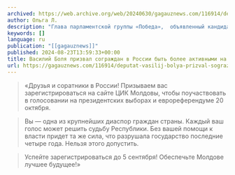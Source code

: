```yaml
---
archived: https://web.archive.org/web/20240630/gagauznews.com/116914/deputat-vasilij-bolya-prizval-sograzhdan-v-rossii-byt-bolee-aktivnymi-na-vyborah.html
author: Ольга Л.
description: "Глава парламентской группы «Победа»,  объявленный кандидат в президенты Молдовы от блока «Victorie-Победа» Василий Боля обратился к гражданам Молдовы в России: «Друзья и соратники в России! Призываем вас зарегистрироваться на сайте ЦИК Молдовы, чтобы поучаствовать в голосовании на президентских выборах и еврореферендуме 20 октября. Вы — одна из крупнейших диаспор граждан страны. Каждый ваш голос может решить судьбу Республики. Без вашей помощи к власти придет та же сила, что разрушала государство последние четыре года. Нельзя этого допустить. Успейте зарегистрироваться до 5 сентября! Обеспечьте Молдове лучшее будущее!»"
keywords: []
language: ru
publication: "[[gagauznews]]"
published: 2024-08-23T13:59:33+00:00
title: Василий Боля призвал сограждан в России быть более активными на выборах
url: https://gagauznews.com/116914/deputat-vasilij-bolya-prizval-sograzhdan-v-rossii-byt-bolee-aktivnymi-na-vyborah.html
---
```


> «Друзья и соратники в России! Призываем вас зарегистрироваться на сайте ЦИК Молдовы, чтобы поучаствовать в голосовании на президентских выборах и еврореферендуме 20 октября.

> Вы — одна из крупнейших диаспор граждан страны. Каждый ваш голос может решить судьбу Республики. Без вашей помощи к власти придет та же сила, что разрушала государство последние четыре года. Нельзя этого допустить.

> Успейте зарегистрироваться до 5 сентября! Обеспечьте Молдове лучшее будущее!»